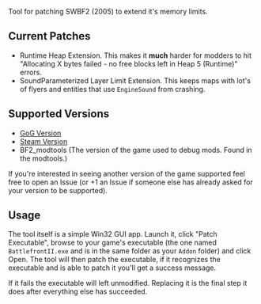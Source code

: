 Tool for patching SWBF2 (2005) to extend it's memory limits.

## Current Patches

- Runtime Heap Extension. This makes it **much** harder for modders to hit "Allocating X bytes failed - no free blocks left in Heap 5 (Runtime)" errors.
- SoundParameterized Layer Limit Extension. This keeps maps with lot's of flyers and entities that use `EngineSound` from crashing.

## Supported Versions

- [GoG Version](https://www.gog.com/en/game/star_wars_battlefront_ii)
- [Steam Version](https://store.steampowered.com/app/6060)
- BF2_modtools (The version of the game used to debug mods. Found in the modtools.)

If you're interested in seeing another version of the game supported feel free to open an Issue (or +1 an Issue if someone else has already asked for your version to be supported).


## Usage

The tool itself is a simple Win32 GUI app. Launch it, click "Patch Executable", browse to your game's executable (the one named `BattlefrontII.exe` and is in the same folder as your `Addon` folder) and click Open. The tool will then patch the executable, if it recognizes the executable and is able to patch it you'll get a success message.

If it fails the executable will left unmodified. Replacing it is the final step it does after everything else has succeeded.
